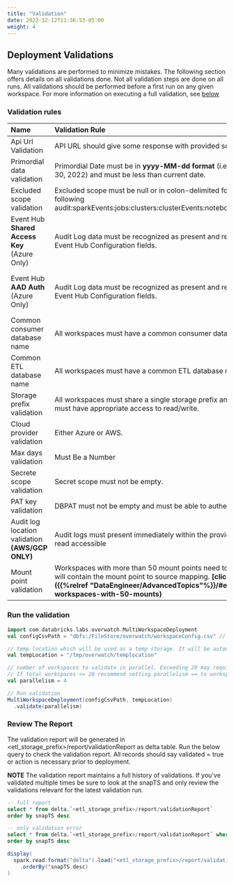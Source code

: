 ```yaml
---
title: "Validation"
date: 2022-12-12T11:36:53-05:00
weight: 4
---
```

## Deployment Validations
Many validations are performed to minimize mistakes. The following section offers details on all validations
done. Not all validation steps are done on all runs. All validations should be performed before a first run on any
given workspace. For more information on executing a full validation, see [below]()

### Validation rules

| Name                                             | Validation Rule                                                                                                                                                                                                                                        | Impacted columns                                                                                     |
|:-------------------------------------------------|:-------------------------------------------------------------------------------------------------------------------------------------------------------------------------------------------------------------------------------------------------------|:-----------------------------------------------------------------------------------------------------|
| Api Url Validation                               | API URL should give some response with provided scope and key.                                                                                                                                                                                         | api_url                                                                                              |
| Primordial data validation                       | Primordial Date must be in **yyyy-MM-dd format** (i.e. 2022-01-30 == Jan 30, 2022) and must be less than current date.                                                                                                                                 | primordial_date                                                                                      |
| Excluded scope validation                        | Excluded scope must be null or in colon-delimited format and include only the following audit:sparkEvents:jobs:clusters:clusterEvents:notebooks:pools:accounts:dbsql                                                                                   | excluded_scopes                                                                                      |
| Event Hub **Shared Access Key** (Azure Only)     | Audit Log data must be recognized as present and readable from the provided Event Hub Configuration fields.                                                                                                                                            | eh_name, eh_scope_key, secret_scope                                                                  |
| Event Hub **AAD Auth** (Azure Only)              | Audit Log data must be recognized as present and readable from the provided Event Hub Configuration fields.                                                                                                                                            | eh_name, eh_conn_string, aad_tenant_id, aad_client_id, aad_client_secret_key, aad_authority_endpoint |
| Common consumer database name                    | All workspaces must have a common consumer database name.                                                                                                                                                                                              | consumer_database_name                                                                               |
| Common ETL database name                         | All workspaces must have a common ETL database name.                                                                                                                                                                                                   | etl_database_name                                                                                    |
| Storage prefix validation                        | All workspaces must share a single storage prefix and the Overwatch cluster must have appropriate access to read/write.                                                                                                                                | storage_prefix                                                                                       |
| Cloud provider validation                        | Either Azure or AWS.                                                                                                                                                                                                                                   | cloud                                                                                                |
| Max days validation                              | Must Be a Number                                                                                                                                                                                                                                       | max_days                                                                                             |
| Secrete scope validation                         | Secret scope must not be empty.                                                                                                                                                                                                                        | secret_scope                                                                                         |
| PAT key validation                               | DBPAT must not be empty and must be able to authenticate to the workspace.                                                                                                                                                                             | secret_key_dbpat                                                                                     |
| Audit log location validation **(AWS/GCP ONLY)** | Audit logs must present immediately within the provided path and must be read accessible                                                                                                                                                               | auditlogprefix_source_path                                                                           |
| Mount point validation                           | Workspaces with more than 50 mount points need to provide a csv file which will contain the mount point to source mapping. **[click here for more details]({{%relref "DataEngineer/AdvancedTopics"%}}/#exception---remote-workspaces-with-50-mounts)** | mount_mapping_path                                                                                   |

### Run the validation

```scala
import com.databricks.labs.overwatch.MultiWorkspaceDeployment
val configCsvPath = "dbfs:/FileStore/overwatch/workspaceConfig.csv" // Path to the config.csv

// temp location which will be used as a temp storage. It will be automatically cleaned after each run.
val tempLocation = "/tmp/overwatch/templocation"

// number of workspaces to validate in parallel. Exceeding 20 may require larger drivers or additional cluster config considerations
// If total workspaces <= 20 recommend setting parallelism == to workspace count 
val parallelism = 4

// Run validation
MultiWorkspaceDeployment(configCsvPath, tempLocation)
  .validate(parallelism)
```

### Review The Report
The validation report will be generated in <etl_storage_prefix>/report/validationReport as delta table.
Run the below query to check the validation report. All records should say validated = true or action is necessary prior
to deployment.

**NOTE** The validation report maintains a full history of validations. If you've validated multiple times be sure
to look at the snapTS and only review the validations relevant for the latest validation run.

```sql
-- full report
select * from delta.`<etl_storage_prefix>/report/validationReport`
order by snapTS desc
```

```sql
-- only validation error
select * from delta.`<etl_storage_prefix>/report/validationReport` where validated = 'false'
order by snapTS desc
```

```scala
display(
  spark.read.format("delta").load("<etl_storage_prefix>/report/validationReport")
    .orderBy('snapTS.desc)
)
```
